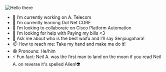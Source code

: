 ![Hello there](https://media1.giphy.com/media/Nx0rz3jtxtEre/giphy.gif)
- 🔭 I’m currently working on A. Telecom
- 🌱 I’m currently learning Dot Net CORE
- 👯 I’m looking to collaborate on Cisco Platform Automation
- 🤔 I’m looking for help with Paying my bills <3 
- 💬 Ask me about who is the best waifu and I'll say Senjougahara!
- 📫 How to reach me: Take my hand and make me do it!
- 😄 Pronouns: He/him
- ⚡ Fun fact: Neil A. was the first man to land on the moon if you read Neil A. on reverse it's spelled Alien!👽 

